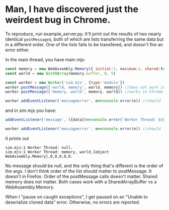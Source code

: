# Man, I have discovered just the weirdest bug in Chrome.

To reproduce, run example_server.py. It'll print out the results of two nearly identical `postMessage`s, both of which are lists transferring the same data but in a different order. One of the lists fails to be transfered, and doesn't fire an error either.

In the main thread, you have main.mjs:
```js
const memory = new WebAssembly.Memory({ initial:1, maximum:1, shared:true })
const world = new Uint8Array(memory.buffer, 0, 5)

const worker = new Worker('sim.mjs', {type:'module'})
worker.postMessage(['world, memory', world, memory]) //does not work in Chrome, only Firefox
worker.postMessage(['memory, world', memory, world]) //works in Chrome and Firefox

worker.addEventListener('messageerror', e=>console.error(e)) //should log error in Chrome
```
and in sim.mjs you have:
```js
addEventListener('message', ({data})=>console.error(`Worker Thread: ${data}.`))

worker.addEventListener('messageerror', e=>console.error(e)) //should log error in Chrome
```
It prints out 
```
sim.mjs:1 Worker Thread: null.
sim.mjs:1 Worker Thread: memory, world,[object WebAssembly.Memory],0,0,0,0,0.
```
No message should be null, and the only thing that's different is the order of the args. I don't think order of the list should matter to postMessage. It doesn't in Firefox. Order of the postMessage calls doesn't matter. Shared memory does not matter. Both cases work with a SharedArrayBuffer vs a WebAssembly.Memory.

When I "pause on caught exceptions", I get paused on an "Unable to deserialize cloned data" error. Otherwise, no errors are reported.